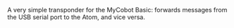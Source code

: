 A very simple transponder for the MyCobot Basic: forwards messages from the USB serial port to the Atom, and vice versa.
